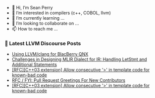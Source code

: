 - 👋 Hi, I’m Sean Perry
- 👀 I’m interested in compilers (c++, COBOL, llvm)
- 🌱 I’m currently learning ...
- 💞️ I’m looking to collaborate on ...
- 📫 How to reach me ...

<!---
s66perry/s66perry is a ✨ special ✨ repository because its `README.md` (this file) appears on your GitHub profile.
You can click the Preview link to take a look at your changes.
--->
### 📕 Latest LLVM Discourse Posts

<!-- DISCOURSE-LLVM:START -->
- [Using LLVM/clang for BlacBerry QNX](https://discourse.llvm.org/t/using-llvm-clang-for-blacberry-qnx/75631#post_1)
- [Challenges in Designing MLIR Dialect for IR: Handling LetStmt and Additional Statements](https://discourse.llvm.org/t/challenges-in-designing-mlir-dialect-for-ir-handling-letstmt-and-additional-statements/75629#post_1)
- [[RFC][C++03 extension] Allow consecutive &#39;&gt;&#39; in template code for known-bad code](https://discourse.llvm.org/t/rfc-c-03-extension-allow-consecutive-in-template-code-for-known-bad-code/75626#post_2)
- [RFC / FYI: Pull Request Greetings For New Contributors](https://discourse.llvm.org/t/rfc-fyi-pull-request-greetings-for-new-contributors/75458#post_4)
- [[RFC][C++03 extension] Allow consecutive &#39;&gt;&#39; in template code for known-bad code](https://discourse.llvm.org/t/rfc-c-03-extension-allow-consecutive-in-template-code-for-known-bad-code/75626#post_1)
<!-- DISCOURSE-LLVM:END -->
